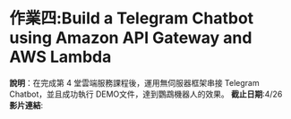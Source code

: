 # 作業四:Build a Telegram Chatbot using Amazon API Gateway and AWS Lambda

**說明**：在完成第 4 堂雲端服務課程後，運用無伺服器框架串接 Telegram Chatbot，並且成功執行 DEMO文件，達到鸚鵡機器人的效果。
**截止日期**:4/26
**影片連結**:
